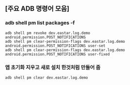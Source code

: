 ## [주요 ADB 명령어 모음]

### adb shell pm list packages -f

```shell
adb shell pm revoke dev.eastar.log.demo android.permission.POST_NOTIFICATIONS
adb shell pm clear-permission-flags dev.eastar.log.demo android.permission.POST_NOTIFICATIONS user-set
adb shell pm clear-permission-flags dev.eastar.log.demo android.permission.POST_NOTIFICATIONS user-fixed
```

### 앱 초기화 지우고 새로 설치 한것처럼 만들어 줌

```shell
adb shell pm clear dev.eastar.log.demo
```
